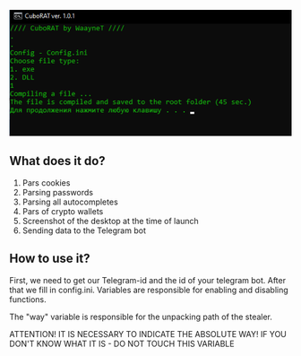 ![Screenshot](https://raw.githubusercontent.com/WaayneT/CuboRat/main/Screenshot_79.png)
## What does it do?
1. Pars cookies
2. Parsing passwords
3. Parsing all autocompletes
4. Pars of crypto wallets
5. Screenshot of the desktop at the time of launch
6. Sending data to the Telegram bot
## How to use it?
First, we need to get our Telegram-id and the id of your telegram bot. After that we fill in config.ini.
Variables are responsible for enabling and disabling functions.

The "way" variable is responsible for the unpacking path of the stealer.

ATTENTION! IT IS NECESSARY TO INDICATE THE ABSOLUTE WAY! IF YOU DON'T KNOW WHAT IT IS - DO NOT TOUCH THIS VARIABLE

